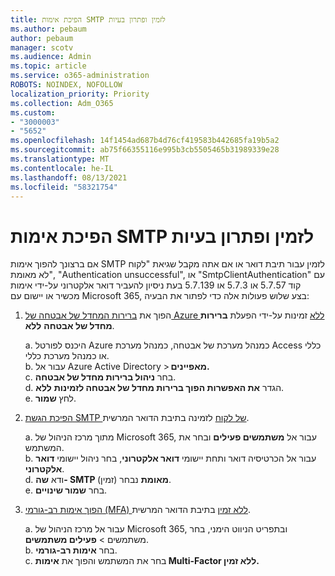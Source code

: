 ```yaml
---
title: הפיכת אימות SMTP לזמין ופתרון בעיות
ms.author: pebaum
author: pebaum
manager: scotv
ms.audience: Admin
ms.topic: article
ms.service: o365-administration
ROBOTS: NOINDEX, NOFOLLOW
localization_priority: Priority
ms.collection: Adm_O365
ms.custom:
- "3000003"
- "5652"
ms.openlocfilehash: 14f1454ad687b4d76cf419583b442685fa19b5a2
ms.sourcegitcommit: ab75f66355116e995b3cb5505465b31989339e28
ms.translationtype: MT
ms.contentlocale: he-IL
ms.lasthandoff: 08/13/2021
ms.locfileid: "58321754"
---
```

# <a name="enable-smtp-authentication-and-troubleshooting"></a>הפיכת אימות SMTP לזמין ופתרון בעיות

אם ברצונך להפוך אימות SMTP לזמין עבור תיבת דואר או אם אתה מקבל שגיאת "לקוח לא מאומת", "Authentication unsuccessful", או "SmtpClientAuthentication" עם קוד 5.7.57 או 5.7.3 או 5.7.139 בעת ניסיון להעביר דואר אלקטרוני על-ידי אימות מכשיר או יישום עם Microsoft 365, בצע שלוש פעולות אלה כדי לפתור את הבעיה:

1. הפוך את [ברירות המחדל של אבטחה של Azure ללא](https://docs.microsoft.com/azure/active-directory/fundamentals/concept-fundamentals-security-defaults) זמינות על-ידי הפעלת **ברירות מחדל של אבטחה** **ללא**.

    a. היכנס לפורטל Azure כמנהל מערכת של אבטחה, כמנהל מערכת Access כללי או כמנהל מערכת כללי.<BR/>
    b. עבור אל Azure Active Directory > **מאפיינים.**<BR/>
    c. בחר **ניהול ברירות מחדל של אבטחה**.<BR/>
    d. הגדר **את האפשרות הפוך ברירות מחדל של אבטחה לזמינות** **ללא**.<BR/>
    e. לחץ **שמור**.

2. [הפיכת הגשת SMTP של לקוח](https://docs.microsoft.com/exchange/clients-and-mobile-in-exchange-online/authenticated-client-smtp-submission#enable-smtp-auth-for-specific-mailboxes) לזמינה בתיבת הדואר המרשית.

    a. מתוך מרכז הניהול של Microsoft 365, עבור אל **משתמשים פעילים** ובחר את המשתמש.<BR/>
    b. עבור אל הכרטיסיה דואר ותחת יישומי **דואר אלקטרוני**, בחר ניהול יישומי **דואר אלקטרוני**.<BR/>
    d. ודא **שה- SMTP מאומת** נבחר (זמין).<BR/>
    e. בחר **שמור שינויים**.<BR/>

3. [הפוך אימות רב-גורמי (MFA) ללא זמין](https://docs.microsoft.com/microsoft-365/admin/security-and-compliance/set-up-multi-factor-authentication#turn-off-legacy-per-user-mfa) בתיבת הדואר המרשית.

    a. עבור אל מרכז הניהול של Microsoft 365, ובתפריט הניווט הימני, בחר משתמשים   >  **פעילים משתמשים**.<BR/>
    b. בחר **אימות רב-גורמי**.<BR/>
    c. בחר את המשתמש והפוך את **אימות Multi-Factor ללא זמין.**<BR/>
